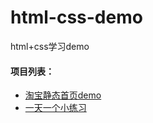 # html-css-demo
html+css学习demo 

#### 项目列表：
* [淘宝静态首页demo](object1/淘宝官网静态页面(一).md )
* [一天一个小练习](demo)
